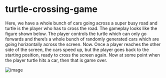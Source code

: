 # turtle-crossing-game

Here, we have a whole bunch of cars going across a super busy 
road and turtle is the player who has to cross the road. The 
gameplay looks like the figure shown below. The player controls 
the turtle which can only go forwards and there’s a whole bunch 
of randomly generated cars which are going horizontally across 
the screen. Now. Once a player reaches the other side of the 
screen, the cars speed up, but the player goes back to the starting 
position, ready to cross the screen again. Now at some point 
when the player turtle hits a car, then that is game over.

![image](https://user-images.githubusercontent.com/112435016/235459774-db0796f5-5cfa-4e3a-9933-d6781cb28ceb.png)
